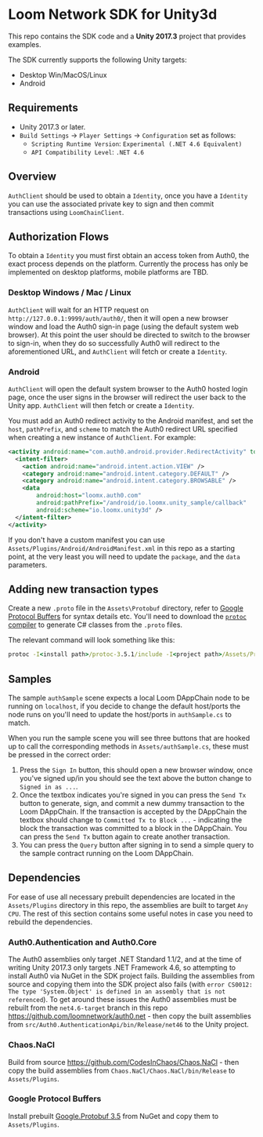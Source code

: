 # Loom Network SDK for Unity3d

This repo contains the SDK code and a **Unity 2017.3** project that provides examples.

The SDK currently supports the following Unity targets:
- Desktop Win/MacOS/Linux
- Android

## Requirements

- Unity 2017.3 or later.
- `Build Settings` -> `Player Settings` -> `Configuration` set as follows:
  - `Scripting Runtime Version`: `Experimental (.NET 4.6 Equivalent)`
  - `API Compatibility Level`: `.NET 4.6`

## Overview

`AuthClient` should be used to obtain a `Identity`, once you have a `Identity` you
can use the associated private key to sign and then commit transactions using `LoomChainClient`.

## Authorization Flows

To obtain a `Identity` you must first obtain an access token from Auth0, the exact process
depends on the platform. Currently the process has only be implemented on desktop platforms,
mobile platforms are TBD.

### Desktop Windows / Mac / Linux

`AuthClient` will wait for an HTTP request on `http://127.0.0.1:9999/auth/auth0/`, then it will
open a new browser window and load the Auth0 sign-in page (using the default system web browser).
At this point the user should be directed to switch to the browser to sign-in, when they do so
successfully Auth0 will redirect to the aforementioned URL, and `AuthClient` will fetch or
create a `Identity`.

### Android

`AuthClient` will open the default system browser to the Auth0 hosted login page, once the user
signs in the browser will redirect the user back to the Unity app. `AuthClient` will then fetch
or create a `Identity`.

You must add an Auth0 redirect activity to the Android manifest, and set the `host`, `pathPrefix`,
and `scheme` to match the Auth0 redirect URL specified when creating a new instance of `AuthClient`.
For example:

```xml
<activity android:name="com.auth0.android.provider.RedirectActivity" tools:node="replace">
  <intent-filter>
    <action android:name="android.intent.action.VIEW" />
    <category android:name="android.intent.category.DEFAULT" />
    <category android:name="android.intent.category.BROWSABLE" />
    <data
        android:host="loomx.auth0.com"
        android:pathPrefix="/android/io.loomx.unity_sample/callback"
        android:scheme="io.loomx.unity3d" />
  </intent-filter>
</activity>
```

If you don't have a custom manifest you can use `Assets/Plugins/Android/AndroidManifest.xml` in
this repo as a starting point, at the very least you will need to update the `package`, and the
`data` parameters.

## Adding new transaction types

Create a new `.proto` file in the `Assets\Protobuf` directory, refer to [Google Protocol Buffers](https://developers.google.com/protocol-buffers/docs/csharptutorial) for syntax details etc.
You'll need to download the [`protoc` compiler](https://github.com/google/protobuf/releases) to
generate C# classes from the `.proto` files.

The relevant command will look something like this:
```cmd
protoc -I<install path>/protoc-3.5.1/include -I<project path>/Assets/Protobuf --csharp_out=<project path>/Assets/Protobuf <project path>/Assets/Protobuf/MyTransactions.proto
```

## Samples

The sample `authSample` scene expects a local Loom DAppChain node to be running on `localhost`, if
you decide to change the default host/ports the node runs on you'll need to update the host/ports in
`authSample.cs` to match.

When you run the sample scene you will see three buttons that are hooked up to call the
corresponding methods in `Assets/authSample.cs`, these must be pressed in the correct order:
1. Press the `Sign In` button, this should open a new browser window, once you've signed up/in
   you should see the text above the button change to `Signed in as ...`.
2. Once the textbox indicates you're signed in you can press the `Send Tx` button to generate, sign,
   and commit a new dummy transaction to the Loom DAppChain. If the transaction is accepted by the
   DAppChain the textbox should change to `Committed Tx to Block ...` - indicating the block the
   transaction was committed to a block in the DAppChain. You can press the `Send Tx` button again
   to create another transaction.
3. You can press the `Query` button after signing in to send a simple query to the sample contract
   running on the Loom DAppChain. 

## Dependencies

For ease of use all necessary prebuilt dependencies are located in the `Assets/Plugins` directory in
this repo, the assemblies are built to target `Any CPU`. The rest of this section contains some
useful notes in case you need to rebuild the dependencies.

### Auth0.Authentication and Auth0.Core

The Auth0 assemblies only target .NET Standard 1.1/2, and at the time of writing Unity 2017.3 only
targets .NET Framework 4.6, so attempting to install Auth0 via NuGet in the SDK project fails.
Building the assemblies from source and copying them into the SDK project also fails
(with `error CS0012: The type 'System.Object' is defined in an assembly that is not referenced`).
To get around these issues the Auth0 assemblies must be rebuilt from the `net4.6-target`
branch in this repo https://github.com/loomnetwork/auth0.net - then copy the built assemblies
from `src/Auth0.AuthenticationApi/bin/Release/net46` to the Unity project.

### Chaos.NaCl

Build from source https://github.com/CodesInChaos/Chaos.NaCl - then copy the build assemblies from
`Chaos.NaCl/Chaos.NaCl/bin/Release` to `Assets/Plugins`.

### Google Protocol Buffers

Install prebuilt [Google.Protobuf 3.5](https://www.nuget.org/packages/Google.Protobuf) from NuGet
and copy them to `Assets/Plugins`.
